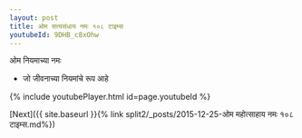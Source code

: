 ```yaml
---
layout: post
title: ओम सत्यसंधाय नमः १०८ टाइम्स
youtubeId: 9DHB_c8xOhw
---
```

 
 
 ओम नियमाच्या नमः  
 
 -  जो जीवनाच्या नियमांचे रूप आहे 
 
  
 
  
 
 
 
 
 
 


{% include youtubePlayer.html id=page.youtubeId %}
 
[Next]({{ site.baseurl }}{% link  split2/_posts/2015-12-25-ओम महोत्साहाय नमः १०८ टाइम्स.md%})
 

